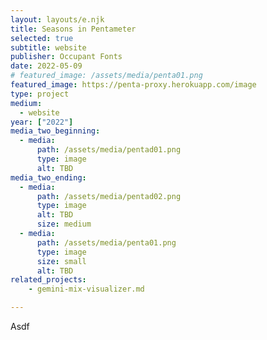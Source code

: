 ```yaml
---
layout: layouts/e.njk
title: Seasons in Pentameter
selected: true
subtitle: website
publisher: Occupant Fonts
date: 2022-05-09
# featured_image: /assets/media/penta01.png
featured_image: https://penta-proxy.herokuapp.com/image
type: project
medium:
  - website
year: ["2022"]
media_two_beginning:
  - media:
      path: /assets/media/pentad01.png
      type: image
      alt: TBD
media_two_ending:
  - media:
      path: /assets/media/pentad02.png
      type: image
      alt: TBD
      size: medium
  - media:
      path: /assets/media/penta01.png
      type: image
      size: small
      alt: TBD
related_projects:
    - gemini-mix-visualizer.md

---
```


Asdf